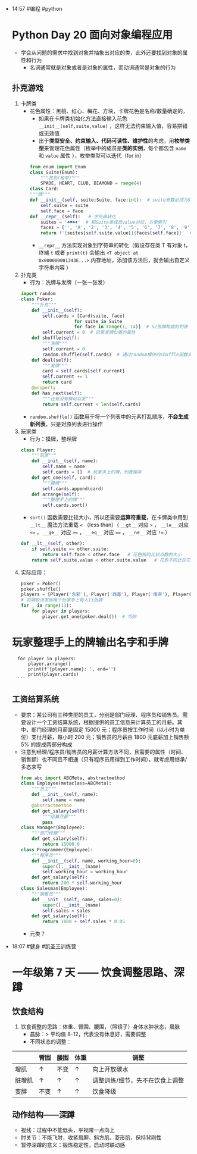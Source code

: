 
- 14:57 
	#编程 #python 
	# Python Day 20     面向对象编程应用
	- 学会从问题的需求中找到对象并抽象出对应的类，此外还要找到对象的属性和行为
		- 名词通常就是对象或者是对象的属性，而动词通常是对象的行为
	## 扑克游戏
	1. 卡牌类
		- 花色属性：黑桃、红心、梅花、方块，卡牌花色是名称/数量确定的，
			- 如果在卡牌类初始化方法直接输入花色 `__init__(self,suite,value)` ，这样无法约束输入值，容易拼错或无效值
			- 出于**类型安全、约束输入、代码可读性、维护性**的考虑，用**枚举类型**来管理花色属性（枚举中的成员是**类的实例**，每个都包含 `name` 和 `value` 属性 ），枚举类型可以迭代（for in）
			```python
			from enum import Enum
			class Suite(Enum):
	    		"""花色(枚举)"""
	    		SPADE, HEART, CLUB, DIAMOND = range(4)
			class Card:
	   	 	"""牌"""
	    	def __init__(self, suite:Suite, face:int):  # suite参数必须为Suite枚举成员
	        	self.suite = suite
	        	self.face = face
	    	def __repr__(self):   # 字符串转化
	        	suites = '♠♥♣♦'  # 和Suite类成员value对应，方便索引
	        	faces = ['', 'A', '2', '3', '4', '5', '6', '7', '8', '9', '10', 'J', 'Q', 'K']  # 第1个是‘’目的是为了输入face能和索引结果对应，比如face是1，返回就是A（否则是0对应A，不符合逻辑）
	        	return f'{suites[self.suite.value]}{faces[self.face]}'  # 返回牌的花色和点数
			``` 
			- `__repr__` 方法实现对象到字符串的转化（假设存在类 T 有对象 t，终端 `t` 或者 `print(t)` 会输出 `<T object at 0x000000001343E...>` 内存地址，添加该方法后，就会输出自定义字符串内容 ）
	2. 扑克类
		- 行为：洗牌与发牌（一张一张发）
		```python
		import random
		class Poker:
	    	"""扑克"""
	    	def __init__(self):
	        	self.cards = [Card(suite, face) 
	                      	for suite in Suite
	                      	for face in range(1, 14)]  # 52张牌构成的列表
	        	self.current = 0  # 记录发牌位置的属性
	    	def shuffle(self):
	        	"""洗牌"""
	        	self.current = 0
	        	random.shuffle(self.cards)  # 通过random模块的shuffle函数实现随机乱序
	    	def deal(self):
	        	"""发牌"""
	        	card = self.cards[self.current]
	        	self.current += 1
	        	return card
	    	@property
	    	def has_next(self):
	        	"""还有没有牌可以发"""
	        	return self.current < len(self.cards)
		```
		- `random.shuffle()` 函数用于将一个列表中的元素打乱顺序，**不会生成新列表**，只是对原列表进行操作
	3. 玩家类
		- 行为：摸牌，整理牌
		```python
		class Player:
	    	"""玩家"""
	    	def __init__(self, name):
	        	self.name = name
	        	self.cards = []  # 玩家手上的牌，列表保存
	    	def get_one(self, card):
	        	"""摸牌"""
	        	self.cards.append(card)
	    	def arrange(self):
	        	"""整理手上的牌"""
	        	self.cards.sort()
		``` 
		- `sort()` 函数需要比较大小，所以还需要**运算符重载**，在卡牌类中用到 `__lt__` 魔法方法重载 `<` （less than）（ `__gt__` 对应 `>` ， `__le__` 对应 `<=` ， `__ge__` 对应 `>=` ， `__eq__` 对应 `==` ， `__ne__` 对应 `!=` ）
		```python
		def __lt__(self, other):
	        if self.suite == other.suite:
	            return self.face < other.face   # 花色相同比较点数的大小
	        return self.suite.value < other.suite.value   # 花色不同比较花色对应的值
		``` 
	4. 实际应用：
		```python
		poker = Poker()
		poker.shuffle()
		players = [Player('东邪'), Player('西毒'), Player('南帝'), Player('北丐')]
		# 将牌轮流发到每个玩家手上每人13张牌
		for _ in range(13):
	    	for player in players:
	        	player.get_one(poker.deal())  # 巧妙
	# 玩家整理手上的牌输出名字和手牌
		for player in players:
	    	player.arrange()
	    	print(f'{player.name}: ', end='')
	    	print(player.cards)
		```
	## 工资结算系统
	- 要求：某公司有三种类型的员工，分别是部门经理、程序员和销售员。需要设计一个工资结算系统，根据提供的员工信息来计算员工的月薪。其中，部门经理的月薪是固定 15000 元；程序员按工作时间（以小时为单位）支付月薪，每小时 200 元；销售员的月薪由 1800 元底薪加上销售额 5% 的提成两部分构成
	- 注意到经理/程序员/销售员的月薪计算方法不同，且需要的属性（时间、销售额）也不同且不相通（只有程序员用得到工作时间），就考虑用继承/多态来写
		```python
		from abc import ABCMeta, abstractmethod
		class Employee(metaclass=ABCMeta):
	    	"""员工"""
	    	def __init__(self, name):
	        	self.name = name
	    	@abstractmethod
	    	def get_salary(self):
	       		"""结算月薪"""
	        	pass
		class Manager(Employee):
	    	"""部门经理"""
	    	def get_salary(self):
	        	return 15000.0
		class Programmer(Employee):
	    	"""程序员"""
	    	def __init__(self, name, working_hour=0):
	        	super().__init__(name)
	        	self.working_hour = working_hour
	    	def get_salary(self):
	        	return 200 * self.working_hour
		class Salesman(Employee):
	    	"""销售员"""
	    	def __init__(self, name, sales=0):
	        	super().__init__(name)
	        	self.sales = sales
	    	def get_salary(self):
	        	return 1800 + self.sales * 0.05
		``` 
		- 元类？ 
- 18:07 
	#健身 #凯圣王训练营 
	# 一年级第 7 天   —— 饮食调整思路、深蹲
	## 饮食结构
	1. 饮食调整的思路：体重、臂围、腰围，（照镜子）身体水肿状态，晨脉
		- 晨脉：> 平均值 8-12，代表没有休息好，需要调整
		- 不同状态的调整：
	
	|     | 臂围  | 腰围  | 体重  | 调整               |
	| --- | --- | --- | --- | ---------------- |
	| 增肌  | ↑   | 不变  | ↑   | 向上开放碳水           |
	| 脏增肌 | ↑   | ↑   | ↑   | 调整训练/细节，先不在饮食上调整 |
	| 变胖  | 不变  | ↑   | ↑   | 饮食降级             |
	## 动作结构——深蹲
	- 视线：过程中不能低头，平视带一点向上
	- 肘关节：不能飞肘，收紧肩胛、斜方肌、菱形肌，保持背刚性
	- 暂停深蹲的意义：锻炼稳定性，启动时联动感
	
		 